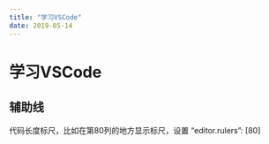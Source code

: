 ```yaml
---
title: "学习VSCode"
date: 2019-05-14
---
```


# 学习VSCode
## 辅助线
代码长度标尺，比如在第80列的地方显示标尺，设置 “editor.rulers”: [80]
